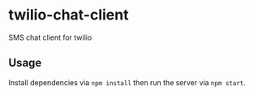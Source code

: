 # twilio-chat-client

SMS chat client for twilio

## Usage
Install dependencies via `npm install` then run the server via `npm start`.
